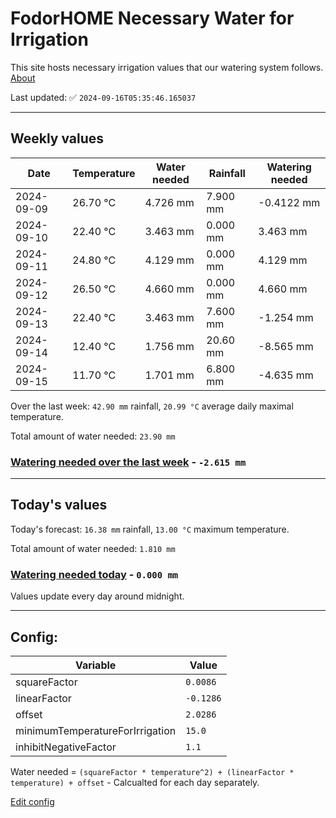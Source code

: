 # FodorHOME Necessary Water for Irrigation

This site hosts necessary irrigation values that our watering system follows. [About](https://github.com/redyau/irrigation)

Last updated: ✅ `2024-09-16T05:35:46.165037`

---

## Weekly values

| Date | Temperature | Water needed | Rainfall | Watering needed |
|-----|-----|-----|-----|-----|
| 2024-09-09 | 26.70 °C | 4.726 mm | 7.900 mm | -0.4122 mm |
| 2024-09-10 | 22.40 °C | 3.463 mm | 0.000 mm | 3.463 mm |
| 2024-09-11 | 24.80 °C | 4.129 mm | 0.000 mm | 4.129 mm |
| 2024-09-12 | 26.50 °C | 4.660 mm | 0.000 mm | 4.660 mm |
| 2024-09-13 | 22.40 °C | 3.463 mm | 7.600 mm | -1.254 mm |
| 2024-09-14 | 12.40 °C | 1.756 mm | 20.60 mm | -8.565 mm |
| 2024-09-15 | 11.70 °C | 1.701 mm | 6.800 mm | -4.635 mm |


Over the last week: `42.90 mm` rainfall, `20.99 °C` average daily maximal temperature.

Total amount of water needed: `23.90 mm`

### [Watering needed over the last week](lastweek.txt) - `-2.615 mm`

---

## Today's values

Today's forecast: `16.38 mm` rainfall, `13.00 °C` maximum temperature.

Total amount of water needed: `1.810 mm`

### [Watering needed today](today.txt) - `0.000 mm`

Values update every day around midnight.

---

## Config:

| Variable | Value |
|-----|-----|
| squareFactor | `0.0086` |
| linearFactor | `-0.1286` |
| offset | `2.0286` |
| minimumTemperatureForIrrigation | `15.0` |
| inhibitNegativeFactor | `1.1` |

Water needed = `(squareFactor * temperature^2) + (linearFactor * temperature) + offset` - Calcualted for each day separately.

[Edit config](https://github.com/RedyAu/irrigation/edit/main/config.json)
